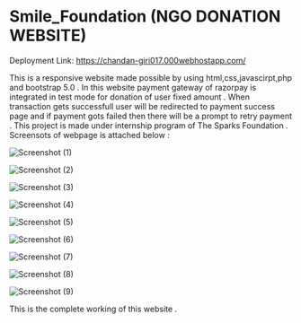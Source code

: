 # Smile_Foundation (NGO DONATION WEBSITE) 

Deployment Link: https://chandan-giri017.000webhostapp.com/

This is a  responsive website made possible by using html,css,javascirpt,php and bootstrap 5.0 . In this website payment gateway of razorpay is integrated in test mode for donation of user fixed amount . When transaction gets successfull user will be redirected to payment success page and if payment gots failed then there will be a prompt to retry payment . This project is made under internship program of The Sparks Foundation . Screensots of webpage is attached below :

![Screenshot (1)](https://user-images.githubusercontent.com/52875808/118110395-fa29ae00-b3ff-11eb-8057-89008988a8be.png)

![Screenshot (2)](https://user-images.githubusercontent.com/52875808/118110403-fb5adb00-b3ff-11eb-99f7-1307b7a9a058.png)

![Screenshot (3)](https://user-images.githubusercontent.com/52875808/118110407-fbf37180-b3ff-11eb-8e98-3bd59ce2c673.png)

![Screenshot (4)](https://user-images.githubusercontent.com/52875808/118110410-fd249e80-b3ff-11eb-917f-a26ac84ad9d0.png)

![Screenshot (5)](https://user-images.githubusercontent.com/52875808/118110414-fdbd3500-b3ff-11eb-8a1a-ddfcad1267c5.png)

![Screenshot (6)](https://user-images.githubusercontent.com/52875808/118110416-fe55cb80-b3ff-11eb-9e34-f80948215158.png)

![Screenshot (7)](https://user-images.githubusercontent.com/52875808/118110418-feee6200-b3ff-11eb-9e4e-02e88ceddd4a.png)

![Screenshot (8)](https://user-images.githubusercontent.com/52875808/118110422-ff86f880-b3ff-11eb-8e23-c71d2cca43b0.png)

![Screenshot (9)](https://user-images.githubusercontent.com/52875808/118110426-001f8f00-b400-11eb-9925-d0fef5bdfe91.png)

This is the complete working of this website .
 
